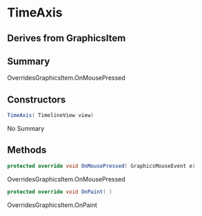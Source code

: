 # TimeAxis

## Derives from GraphicsItem

## Summary

OverridesGraphicsItem.OnMousePressed
## Constructors

```c#
TimeAxis( TimelineView view) 
```
No Summary
## Methods

```c#
protected override void OnMousePressed( GraphicsMouseEvent e) 
```
OverridesGraphicsItem.OnMousePressed
```c#
protected override void OnPaint( ) 
```
OverridesGraphicsItem.OnPaint
